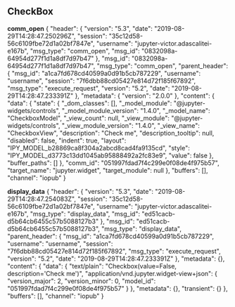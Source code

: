 ## CheckBox

**comm_open**
{
    "header": {
        "version": "5.3",
        "date": "2019-08-29T14:28:47.250296Z",
        "session": "35c12d58-56c6109fbe72d1a02bf7847e",
        "username": "jupyter-victor.adascalitei-e167b",
        "msg_type": "comm_open",
        "msg_id": "0832098a-64954d277f1d1a8df7d97b47"
    },
    "msg_id": "0832098a-64954d277f1d1a8df7d97b47",
    "msg_type": "comm_open",
    "parent_header": {
        "msg_id": "a1ca7fd678cd40599a0d91b5cb787229",
        "username": "username",
        "session": "7f6dbb88cd05427e814d72f185f67892",
        "msg_type": "execute_request",
        "version": "5.2",
        "date": "2019-08-29T14:28:47.233391Z"
    },
    "metadata": {
        "version": "2.0.0"
    },
    "content": {
        "data": {
            "state": {
                "_dom_classes": [],
                "_model_module": "@jupyter-widgets/controls",
                "_model_module_version": "1.4.0",
                "_model_name": "CheckboxModel",
                "_view_count": null,
                "_view_module": "@jupyter-widgets/controls",
                "_view_module_version": "1.4.0",
                "_view_name": "CheckboxView",
                "description": "Check me",
                "description_tooltip": null,
                "disabled": false,
                "indent": true,
                "layout": "IPY_MODEL_b28869ca8f304a2abcd8cad4fa9135cd",
                "style": "IPY_MODEL_d3773c13dd1045ab95888492a2fc83e9",
                "value": false
            },
            "buffer_paths": []
        },
        "comm_id": "051997fdad7f4c299e0f08de4f975b57",
        "target_name": "jupyter.widget",
        "target_module": null
    },
    "buffers": [],
    "channel": "iopub"
}

**display_data**
{
    "header": {
        "version": "5.3",
        "date": "2019-08-29T14:28:47.254083Z",
        "session": "35c12d58-56c6109fbe72d1a02bf7847e",
        "username": "jupyter-victor.adascalitei-e167b",
        "msg_type": "display_data",
        "msg_id": "ed51cacb-d5b64cb6455c57b5088127b3"
    },
    "msg_id": "ed51cacb-d5b64cb6455c57b5088127b3",
    "msg_type": "display_data",
    "parent_header": {
        "msg_id": "a1ca7fd678cd40599a0d91b5cb787229",
        "username": "username",
        "session": "7f6dbb88cd05427e814d72f185f67892",
        "msg_type": "execute_request",
        "version": "5.2",
        "date": "2019-08-29T14:28:47.233391Z"
    },
    "metadata": {},
    "content": {
        "data": {
            "text/plain": "Checkbox(value=False, description='Check me')",
            "application/vnd.jupyter.widget-view+json": {
                "version_major": 2,
                "version_minor": 0,
                "model_id": "051997fdad7f4c299e0f08de4f975b57"
            }
        },
        "metadata": {},
        "transient": {}
    },
    "buffers": [],
    "channel": "iopub"
}